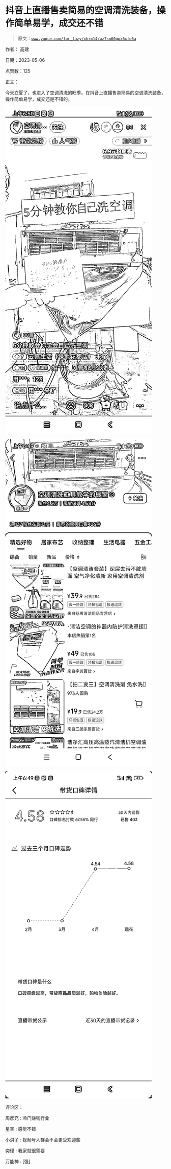 # 抖音上直播售卖简易的空调清洗装备，操作简单易学，成交还不错

> 原文：[`www.yuque.com/for_lazy/xkrm14/wz7sm60qpx6xfo6a`](https://www.yuque.com/for_lazy/xkrm14/wz7sm60qpx6xfo6a)

作者： 高建

日期：2023-05-06

点赞数：125

正文：

今天立夏了，也进入了空调清洗的旺季。在抖音上直播售卖简易的空调清洗装备，操作简单易学，成交还是不错的。

![](img/2de446863b81182c8d6138213be69778.png)

![](img/5e5d8043d3f26a0ff2c902fb7c0cabd3.png)

![](img/ad7e5b341be3fc14806c688500caf5e8.png)

评论区：

周彦充 : 冷门赚钱行业

星空 : 感觉不错

小淇子 : 视频号人群会不会更受欢迎些

奕瑾 : 我家就很需要

万能神 : [强]

